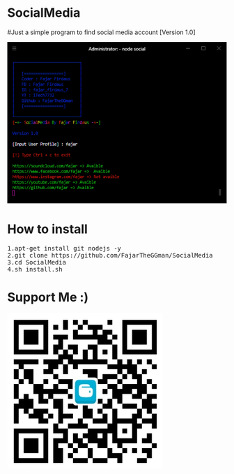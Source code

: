 # SocialMedia
#Just a simple program to find social media account
[Version 1.0]

![alt text](https://github.com/FajarTheGGman/SocialMedia/blob/master/.img/122112421.PNG)

# How to install 
<pre>
1.apt-get install git nodejs -y
2.git clone https://github.com/FajarTheGGman/SocialMedia
3.cd SocialMedia
4.sh install.sh
</pre>

# Support Me :)
![donate](https://raw.githubusercontent.com/FajarTheGGman/F-Tools/master/.images/donate.jpeg)
